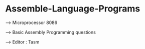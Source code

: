 # Assemble-Language-Programs

--> Microprocessor 8086

--> Basic Assembly Programming questions

--> Editor : Tasm
